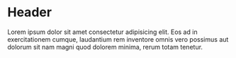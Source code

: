 # Header

Lorem ipsum dolor sit amet consectetur adipisicing elit. Eos ad in
exercitationem cumque, laudantium rem inventore omnis vero possimus aut
dolorum sit nam magni quod dolorem minima, rerum totam tenetur.
